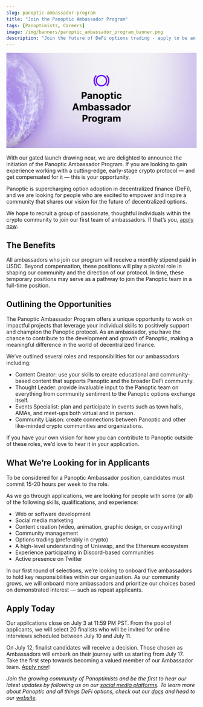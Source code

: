 ```yaml
---
slug: panoptic-ambassador-program
title: "Join the Panoptic Ambassador Program"
tags: [Panoptimists, Careers]
image: /img/banners/panoptic_ambassador_program_banner.png
description: "Join the future of DeFi options trading - apply to be an ambassador!"
---
```

 
![img](./panoptic_ambassador_program_banner.png)  

With our gated launch drawing near, we are delighted to announce the initiation of the Panoptic Ambassador Program. If you are looking to gain experience working with a cutting-edge, early-stage crypto protocol — and get compensated for it — this is your opportunity.

<!--truncate-->

Panoptic is supercharging option adoption in decentralized finance (DeFi), and we are looking for people who are excited to empower and inspire a community that shares our vision for the future of decentralized options.

We hope to recruit a group of passionate, thoughtful individuals within the crypto community to join our first team of ambassadors. If that’s you, [apply now](https://forms.gle/F7j2epQWesXsGAgt7).

## The Benefits 

All ambassadors who join our program will receive a monthly stipend paid in USDC. Beyond compensation, these positions will play a pivotal role in shaping our community and the direction of our protocol. In time, these temporary positions may serve as a pathway to join the Panoptic team in a full-time position.

## Outlining the Opportunities

The Panoptic Ambassador Program offers a unique opportunity to work on impactful projects that leverage your individual skills to positively support and champion the Panoptic protocol. As an ambassador, you have the chance to contribute to the development and growth of Panoptic, making a meaningful difference in the world of decentralized finance.

We’ve outlined several roles and responsibilities for our ambassadors including:
-   Content Creator: use your skills to create educational and community-based content that supports Panoptic and the broader DeFi community.
-   Thought Leader: provide invaluable input to the Panoptic team on everything from community sentiment to the Panoptic options exchange itself.
-   Events Specialist: plan and participate in events such as town halls, AMAs, and meet-ups both virtual and in person.
-   Community Liaison: create connections between Panoptic and other like-minded crypto communities and organizations.

If you have your own vision for how you can contribute to Panoptic outside of these roles, we’d love to hear it in your application.

## What We’re Looking for in Applicants
To be considered for a Panoptic Ambassador position, candidates must commit 15-20 hours per week to the role.

As we go through applications, we are looking for people with some (or all) of the following skills, qualifications, and experience:

-   Web or software development 
-   Social media marketing
-   Content creation (video, animation, graphic design, or copywriting)
-   Community management
-   Options trading (preferably in crypto)
-   A high-level understanding of Uniswap, and the Ethereum ecosystem
-   Experience participating in Discord-based communities
-   Active presence on Twitter

In our first round of selections, we’re looking to onboard five ambassadors to hold key responsibilities within our organization. As our community grows, we will onboard more ambassadors and prioritize our choices based on demonstrated interest — such as repeat applicants.

## Apply Today
Our applications close on July 3 at 11:59 PM PST. From the pool of applicants, we will select 20 finalists who will be invited for online interviews scheduled between July 10 and July 11.

On July 12, finalist candidates will receive a decision. Those chosen as Ambassadors will embark on their journey with us starting from July 17. Take the first step towards becoming a valued member of our Ambassador team. [Apply now](https://forms.gle/F7j2epQWesXsGAgt7)!

*Join the growing community of Panoptimists and be the first to hear our latest updates by following us on our [social media platforms](https://links.panoptic.xyz/all). To learn more about Panoptic and all things DeFi options, check out our [docs](https://panoptic.xyz/docs/intro) and head to our [website](https://panoptic.xyz/).*

